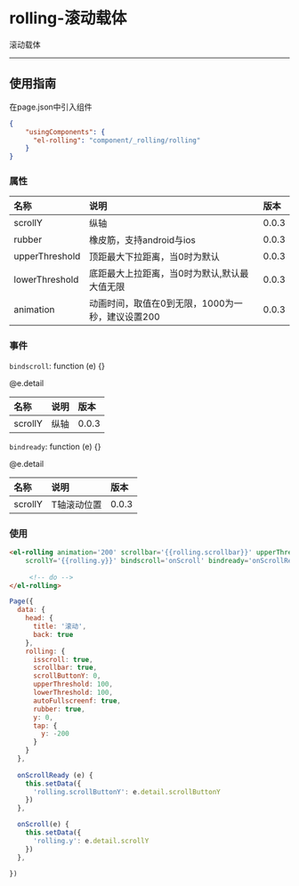 # rolling-滚动载体

滚动载体

---

## 使用指南

在page.json中引入组件

```json
{
    "usingComponents": {
      "el-rolling": "component/_rolling/rolling"
    }
}
```

### 属性

| 名称 | 说明 | 版本 |
| :--- | :--- | :--- |
| scrollY | 纵轴 | 0.0.3 |
| rubber | 橡皮筋，支持android与ios | 0.0.3 |
| upperThreshold | 顶距最大下拉距离，当0时为默认 | 0.0.3 |
| lowerThreshold | 底距最大上拉距离，当0时为默认,默认最大值无限 | 0.0.3 |
| animation | 动画时间，取值在0到无限，1000为一秒，建议设置200 | 0.0.3 |

### 事件

`bindscroll`: function \(e\) {}

@e.detail

| 名称 | 说明 | 版本 |
| :--- | :--- | :--- |
| scrollY | 纵轴 | 0.0.3 |

`bindready`: function \(e\) {}

@e.detail

| 名称 | 说明 | 版本 |
| :--- | :--- | :--- |
| scrollY | T轴滚动位置 | 0.0.3 |

### 使用

```html
<el-rolling animation='200' scrollbar='{{rolling.scrollbar}}' upperThreshold='{{rolling.upperThreshold}}' lowerThreshold='{{rolling.lowerThreshold}}' fullscreen='{{rolling.autoFullscreenf}}' rubber='{{rolling.rubber}}' isscroll='{{rolling.isscroll}}'
    scrollY='{{rolling.y}}' bindscroll='onScroll' bindready='onScrollReady' class='rolling-body'>   
    
     <!-- do --> 
</el-rolling>
```

```js
Page({
  data: {
    head: {
      title: '滚动',
      back: true
    },
    rolling: {
      isscroll: true,
      scrollbar: true,
      scrollButtonY: 0,
      upperThreshold: 100,
      lowerThreshold: 100,
      autoFullscreenf: true,
      rubber: true,
      y: 0,
      tap: {
        y: -200
      }
    }
  },
  
  onScrollReady (e) {
    this.setData({
      'rolling.scrollButtonY': e.detail.scrollButtonY
    })
  },

  onScroll(e) {
    this.setData({
      'rolling.y': e.detail.scrollY
    })
  },
  
})
```



